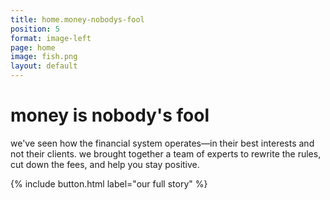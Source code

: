 ```yaml
---
title: home.money-nobodys-fool
position: 5
format: image-left
page: home
image: fish.png
layout: default
---
```


# money is nobody's fool
we've seen how the financial system operates—in their best interests and not their clients. we brought together
a team of experts to rewrite the rules, cut down the fees, and help you stay positive.

{% include button.html label="our full story" %}

